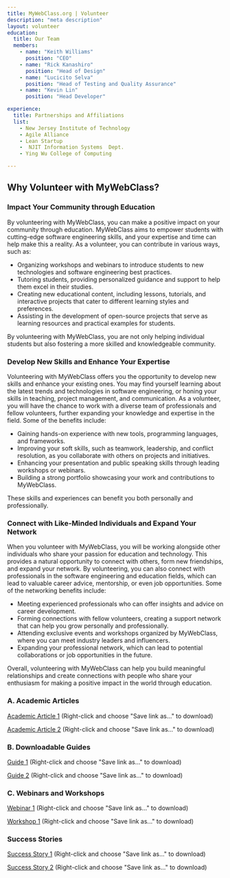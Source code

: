 ```yaml
---
title: MyWebClass.org | Volunteer
description: "meta description"
layout: volunteer
education:
  title: Our Team
  members:
    - name: "Keith Williams"
      position: "CEO"
    - name: "Rick Kanashiro"
      position: "Head of Design"
    - name: "Lucicito Selva"
      position: "Head of Testing and Quality Assurance"
    - name: "Kevin Lin"
      position: "Head Developer"  

experience:
  title: Partnerships and Affiliations
  list:
    - New Jersey Institute of Technology
    - Agile Alliance
    - Lean Startup
    -  NJIT Information Systems  Dept.
    - Ying Wu College of Computing

---
```



## Why Volunteer with MyWebClass?

### Impact Your Community through Education

By volunteering with MyWebClass, you can make a positive impact on your community through education. MyWebClass aims to empower students with cutting-edge software engineering skills, and your expertise and time can help make this a reality. As a volunteer, you can contribute in various ways, such as:

- Organizing workshops and webinars to introduce students to new technologies and software engineering best practices.
- Tutoring students, providing personalized guidance and support to help them excel in their studies.
- Creating new educational content, including lessons, tutorials, and interactive projects that cater to different learning styles and preferences.
- Assisting in the development of open-source projects that serve as learning resources and practical examples for students.

By volunteering with MyWebClass, you are not only helping individual students but also fostering a more skilled and knowledgeable community.

### Develop New Skills and Enhance Your Expertise

Volunteering with MyWebClass offers you the opportunity to develop new skills and enhance your existing ones. You may find yourself learning about the latest trends and technologies in software engineering, or honing your skills in teaching, project management, and communication. As a volunteer, you will have the chance to work with a diverse team of professionals and fellow volunteers, further expanding your knowledge and expertise in the field. Some of the benefits include:

- Gaining hands-on experience with new tools, programming languages, and frameworks.
- Improving your soft skills, such as teamwork, leadership, and conflict resolution, as you collaborate with others on projects and initiatives.
- Enhancing your presentation and public speaking skills through leading workshops or webinars.
- Building a strong portfolio showcasing your work and contributions to MyWebClass.

These skills and experiences can benefit you both personally and professionally.

### Connect with Like-Minded Individuals and Expand Your Network

When you volunteer with MyWebClass, you will be working alongside other individuals who share your passion for education and technology. This provides a natural opportunity to connect with others, form new friendships, and expand your network. By volunteering, you can also connect with professionals in the software engineering and education fields, which can lead to valuable career advice, mentorship, or even job opportunities. Some of the networking benefits include:

- Meeting experienced professionals who can offer insights and advice on career development.
- Forming connections with fellow volunteers, creating a support network that can help you grow personally and professionally.
- Attending exclusive events and workshops organized by MyWebClass, where you can meet industry leaders and influencers.
- Expanding your professional network, which can lead to potential collaborations or job opportunities in the future.

Overall, volunteering with MyWebClass can help you build meaningful relationships and create connections with people who share your enthusiasm for making a positive impact in the world through education.

### A. Academic Articles

[Academic Article 1](/static/files/academic_article1.pdf) (Right-click and choose "Save link as..." to download)

[Academic Article 2](/static/files/academic_article2.pdf) (Right-click and choose "Save link as..." to download)

### B. Downloadable Guides

[Guide 1](/static/files/guide1.pdf) (Right-click and choose "Save link as..." to download)

[Guide 2](/static/files/guide2.pdf) (Right-click and choose "Save link as..." to download)

### C. Webinars and Workshops

[Webinar 1](/static/files/webinar1.pdf) (Right-click and choose "Save link as..." to download)

[Workshop 1](/static/files/workshop1.pdf) (Right-click and choose "Save link as..." to download)

### Success Stories

[Success Story 1](/static/files/success_story1.pdf) (Right-click and choose "Save link as..." to download)

[Success Story 2](/static/files/success_story2.pdf) (Right-click and choose "Save link as..." to download)